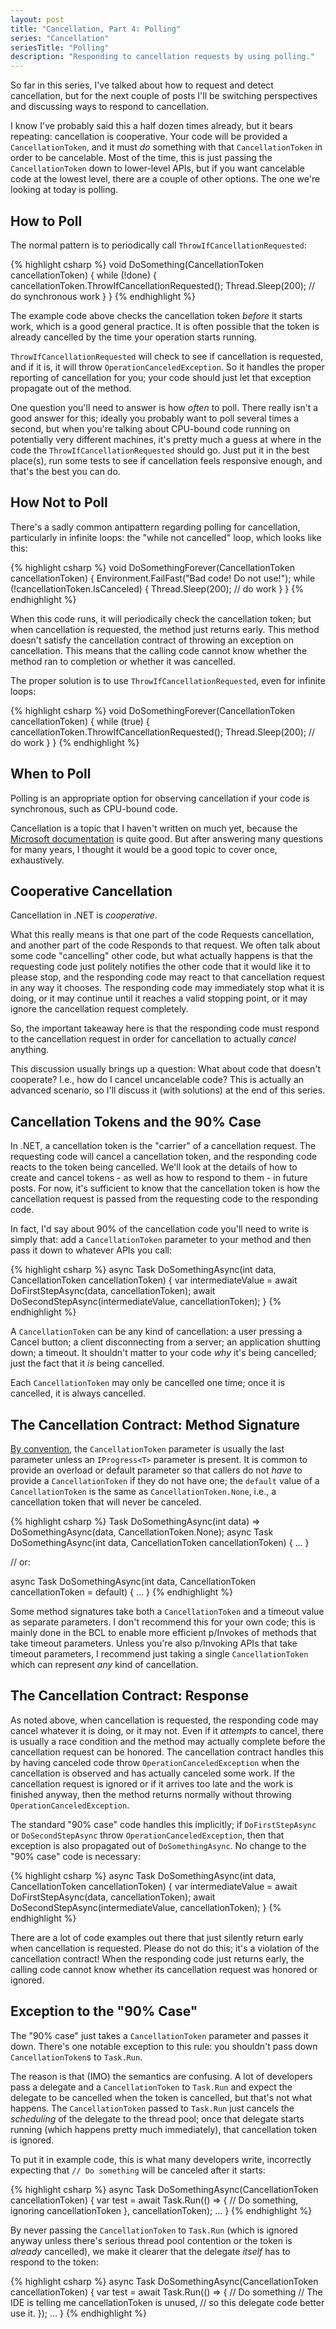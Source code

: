 ```yaml
---
layout: post
title: "Cancellation, Part 4: Polling"
series: "Cancellation"
seriesTitle: "Polling"
description: "Responding to cancellation requests by using polling."
---
```


So far in this series, I've talked about how to request and detect cancellation, but for the next couple of posts I'll be switching perspectives and discussing ways to respond to cancellation.

I know I've probably said this a half dozen times already, but it bears repeating: cancellation is cooperative. Your code will be provided a `CancellationToken`, and it must *do* something with that `CancellationToken` in order to be cancelable. Most of the time, this is just passing the `CancellationToken` down to lower-level APIs, but if you want cancelable code at the lowest level, there are a couple of other options. The one we're looking at today is polling.

## How to Poll

The normal pattern is to periodically call `ThrowIfCancellationRequested`:

{% highlight csharp %}
void DoSomething(CancellationToken cancellationToken)
{
    while (!done)
    {
        cancellationToken.ThrowIfCancellationRequested();
        Thread.Sleep(200); // do synchronous work
    }
}
{% endhighlight %}

The example code above checks the cancellation token *before* it starts work, which is a good general practice. It is often possible that the token is already cancelled by the time your operation starts running.

`ThrowIfCancellationRequested` will check to see if cancellation is requested, and if it is, it will throw `OperationCanceledException`. So it handles the proper reporting of cancellation for you; your code should just let that exception propagate out of the method.

One question you'll need to answer is how *often* to poll. There really isn't a good answer for this; ideally you probably want to poll several times a second, but when you're talking about CPU-bound code running on potentially very different machines, it's pretty much a guess at where in the code the `ThrowIfCancellationRequested` should go. Just put it in the best place(s), run some tests to see if cancellation feels responsive enough, and that's the best you can do.

## How Not to Poll

There's a sadly common antipattern regarding polling for cancellation, particularly in infinite loops: the "while not cancelled" loop, which looks like this:

{% highlight csharp %}
void DoSomethingForever(CancellationToken cancellationToken)
{
    Environment.FailFast("Bad code! Do not use!");
    while (!cancellationToken.IsCanceled)
    {
        Thread.Sleep(200); // do work
    }
}
{% endhighlight %}

When this code runs, it will periodically check the cancellation token; but when cancellation is requested, the method just returns early. This method doesn't satisfy the cancellation contract of throwing an exception on cancellation. This means that the calling code cannot know whether the method ran to completion or whether it was cancelled.

The proper solution is to use `ThrowIfCancellationRequested`, even for infinite loops:

{% highlight csharp %}
void DoSomethingForever(CancellationToken cancellationToken)
{
    while (true)
    {
        cancellationToken.ThrowIfCancellationRequested();
        Thread.Sleep(200); // do work
    }
}
{% endhighlight %}

## When to Poll

Polling is an appropriate option for observing cancellation if your code is synchronous, such as CPU-bound code.




Cancellation is a topic that I haven't written on much yet, because the [Microsoft documentation](https://docs.microsoft.com/en-us/dotnet/standard/threading/cancellation-in-managed-threads) is quite good. But after answering many questions for many years, I thought it would be a good topic to cover once, exhaustively.

## Cooperative Cancellation

Cancellation in .NET is *cooperative*.

What this really means is that one part of the code Requests cancellation, and another part of the code Responds to that request. We often talk about some code "cancelling" other code, but what actually happens is that the requesting code just politely notifies the other code that it would like it to please stop, and the responding code may react to that cancellation request in any way it chooses. The responding code may immediately stop what it is doing, or it may continue until it reaches a valid stopping point, or it may ignore the cancellation request completely.

So, the important takeaway here is that the responding code must respond to the cancellation request in order for cancellation to actually *cancel* anything.

This discussion usually brings up a question: What about code that doesn't cooperate? I.e., how do I cancel uncancelable code? This is actually an advanced scenario, so I'll discuss it (with solutions) at the end of this series.

## Cancellation Tokens and the 90% Case

In .NET, a cancellation token is the "carrier" of a cancellation request. The requesting code will cancel a cancellation token, and the responding code reacts to the token being cancelled. We'll look at the details of how to create and cancel tokens - as well as how to respond to them - in future posts. For now, it's sufficient to know that the cancellation token is how the cancellation request is passed from the requesting code to the responding code.

In fact, I'd say about 90% of the cancellation code you'll need to write is simply that: add a `CancellationToken` parameter to your method and then pass it down to whatever APIs you call:

{% highlight csharp %}
async Task DoSomethingAsync(int data, CancellationToken cancellationToken)
{
    var intermediateValue = await DoFirstStepAsync(data, cancellationToken);
    await DoSecondStepAsync(intermediateValue, cancellationToken);
}
{% endhighlight %}

A `CancellationToken` can be any kind of cancellation: a user pressing a Cancel button; a client disconnecting from a server; an application shutting down; a timeout. It shouldn't matter to your code *why* it's being cancelled; just the fact that it *is* being cancelled.

Each `CancellationToken` may only be cancelled one time; once it is cancelled, it is always cancelled.

## The Cancellation Contract: Method Signature

[By convention](https://docs.microsoft.com/en-us/dotnet/standard/asynchronous-programming-patterns/task-based-asynchronous-pattern-tap#cancellation-optional), the `CancellationToken` parameter is usually the last parameter unless an `IProgress<T>` parameter is present. It is common to provide an overload or default parameter so that callers do not *have* to provide a `CancellationToken` if they do not have one; the `default` value of a `CancellationToken` is the same as `CancellationToken.None`, i.e., a cancellation token that will never be canceled.

{% highlight csharp %}
Task DoSomethingAsync(int data) => DoSomethingAsync(data, CancellationToken.None);
async Task DoSomethingAsync(int data, CancellationToken cancellationToken)
{
    ...
}

// or:

async Task DoSomethingAsync(int data, CancellationToken cancellationToken = default)
{
    ...
}
{% endhighlight %}

Some method signatures take both a `CancellationToken` and a timeout value as separate parameters. I don't recommend this for your own code; this is mainly done in the BCL to enable more efficient p/Invokes of methods that take timeout parameters. Unless you're also p/Invoking APIs that take timeout parameters, I recommend just taking a single `CancellationToken` which can represent *any* kind of cancellation.

## The Cancellation Contract: Response

As noted above, when cancellation is requested, the responding code may cancel whatever it is doing, or it may not. Even if it *attempts* to cancel, there is usually a race condition and the method may actually complete before the cancellation request can be honored. The cancellation contract handles this by having canceled code throw `OperationCanceledException` when the cancellation is observed and has actually canceled some work. If the cancellation request is ignored or if it arrives too late and the work is finished anyway, then the method returns normally without throwing `OperationCanceledException`.

The standard "90% case" code handles this implicitly; if `DoFirstStepAsync` or `DoSecondStepAsync` throw `OperationCanceledException`, then that exception is also propagated out of `DoSomethingAsync`. No change to the "90% case" code is necessary:

{% highlight csharp %}
async Task DoSomethingAsync(int data, CancellationToken cancellationToken)
{
    var intermediateValue = await DoFirstStepAsync(data, cancellationToken);
    await DoSecondStepAsync(intermediateValue, cancellationToken);
}
{% endhighlight %}

<div class="alert alert-danger" markdown="1">
<i class="fa fa-exclamation-triangle fa-2x pull-left"></i>

There are a lot of code examples out there that just silently return early when cancellation is requested. Please do not do this; it's a violation of the cancellation contract! When the responding code just returns early, the calling code cannot know whether its cancellation request was honored or ignored.
</div>

## Exception to the "90% Case"

The "90% case" just takes a `CancellationToken` parameter and passes it down. There's one notable exception to this rule: you shouldn't pass down `CancellationToken`s to `Task.Run`.

The reason is that (IMO) the semantics are confusing. A lot of developers pass a delegate and a `CancellationToken` to `Task.Run` and expect the delegate to be cancelled when the token is cancelled, but that's not what happens. The `CancellationToken` passed to `Task.Run` just cancels the *scheduling* of the delegate to the thread pool; once that delegate starts running (which happens pretty much immediately), that cancellation token is ignored.

To put it in example code, this is what many developers write, incorrectly expecting that `// Do something` will be canceled after it starts:

{% highlight csharp %}
async Task DoSomethingAsync(CancellationToken cancellationToken)
{
    var test = await Task.Run(() =>
    {
        // Do something, ignoring cancellationToken
    }, cancellationToken);
    ...
}
{% endhighlight %}

By never passing the `CancellationToken` to `Task.Run` (which is ignored anyway unless there's serious thread pool contention or the token is *already* cancelled), we make it clearer that the delegate *itself* has to respond to the token:

{% highlight csharp %}
async Task DoSomethingAsync(CancellationToken cancellationToken)
{
    var test = await Task.Run(() =>
    {
        // Do something
        // The IDE is telling me cancellationToken is unused,
        //    so this delegate code better use it.
    });
    ...
}
{% endhighlight %}
